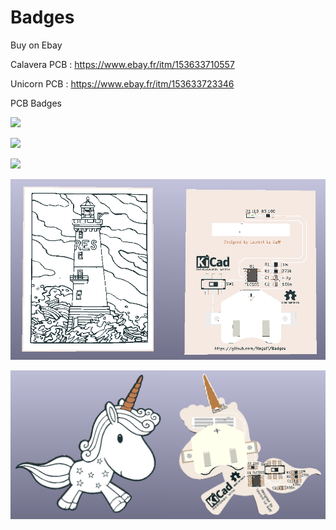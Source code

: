 # Badges

Buy on Ebay 
 
 Calavera PCB : https://www.ebay.fr/itm/153633710557

 Unicorn PCB : https://www.ebay.fr/itm/153633723346
  

PCB Badges

![](calavera/images/calavera.jpg)

![](calavera/images/sch.PNG)

![](calavera/images/pcb.PNG)

![](Phare/img/3d.PNG)

![](licorne/img/3d.PNG)
